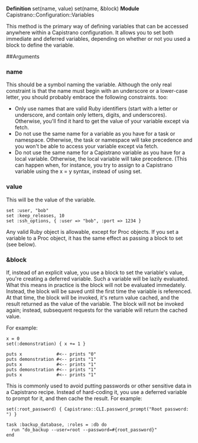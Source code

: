 **Definition**
    set(name, value) 
    set(name, &block) 
**Module**
    Capistrano::Configuration::Variables 

This method is the primary way of defining variables that can be accessed anywhere within a Capistrano configuration. It allows you to set both immediate and deferred variables, depending on whether or not you used a block to define the variable.

##Arguments

### name

This should be a symbol naming the variable. Although the only real constraint is that the name must begin with an underscore or a lower-case letter, you should probably embrace the following constraints. too:

* Only use names that are valid Ruby identifiers (start with a letter or underscore, and contain only letters, digits, and underscores). Otherwise, you'll find it hard to get the value of your variable except via fetch.
* Do not use the same name for a variable as you have for a task or namespace. Otherwise, the task or namespace will take precedence and you won't be able to access your variable except via fetch.
* Do not use the same name for a Capistrano variable as you have for a local variable. Otherwise, the local variable will take precedence. (This can happen when, for instance, you try to assign to a Capistrano variable using the x = y syntax, instead of using set. 

### value

This will be the value of the variable.

    set :user, "bob"
    set :keep_releases, 10
    set :ssh_options, { :user => "bob", :port => 1234 }

Any valid Ruby object is allowable, except for Proc objects. If you set a variable to a Proc object, it has the same effect as passing a block to set (see below).

### &block

If, instead of an explicit value, you use a block to set the variable's value, you're creating a deferred variable. Such a variable will be lazily evaluated. What this means in practice is the block will not be evaluated immedately. Instead, the block will be saved until the first time the variable is referenced. At that time, the block will be invoked, it's return value cached, and the result returned as the value of the variable. The block will not be invoked again; instead, subsequent requests for the variable will return the cached value.

For example:

    x = 0
    set(:demonstration) { x += 1 }
    
    puts x             #<-- prints "0"
    puts demonstration #<-- prints "1"
    puts x             #<-- prints "1"
    puts demonstration #<-- prints "1"
    puts x             #<-- prints "1"

This is commonly used to avoid putting passwords or other sensitive data in a Capistrano recipe. Instead of hard-coding it, you use a deferred variable to prompt for it, and then cache the result. For example:

    set(:root_password) { Capistrano::CLI.password_prompt("Root password: ") }
    
    task :backup_database, :roles = :db do
      run "do_backup --user=root --password=#{root_password}"
    end
